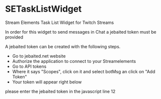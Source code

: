 # SETaskListWidget
Stream Elements Task List Widget for Twitch Streams

In order for this widget to send messages in Chat a jebaited token must be provided

A jebaited token can be created with the following steps.
- Go to jebaited.net website
- Authorize the application to connect to your Streamelements
- Go to API tokens
- Where it says "Scopes", click on it and select botMsg an click on "Add Token"
- Your token will appear right below

please enter the jebaited token in the javascript line 12
